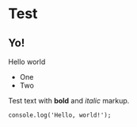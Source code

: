 # Test

## Yo!

Hello world

* One
* Two

Test text with **bold** and *italic* markup.

```
console.log('Hello, world!');
```
